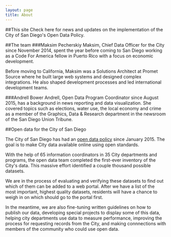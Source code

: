 ```yaml
---
layout: page
title: About
---
```

##This site
Check here for news and updates on the implementation of the City of San Diego's Open Data Policy.

##The team
###Maksim Pecherskiy
Maksim, Chief Data Officer for the City since November 2014, spent the year before coming to San Diego working as a Code For America fellow in Puerto Rico with a focus on economic development.

Before moving to California, Maksim was a Solutions Architect at Promet Source where he built large web systems and designed complex integrations. He also shaped development processes and led international development teams.

###Andrell Bower
Andrell, Open Data Program Coordinator since August 2015, has a background in news reporting and data visualization. She covered topics such as elections, water use, the local economy and crime as a member of the Graphics, Data & Research department in the newsroom of the San Diego Union Tribune.

##Open data for the City of San Diego

The City of San Diego has had an [open data policy](http://www.sandiego.gov/pad/programs/opendata.shtml) since January 2015. The goal is to make City data available online using open standards. 

With the help of 65 information coordinators in 35 City departments and programs, the open data team completed the first-ever inventory of the City's data. This massive effort identified a couple thousand possible datasets.

We are in the process of evaluating and verifying these datasets to find out which of them can be added to a web portal. After we have a list of the most important, highest quality datasets, residents will have a chance to weigh in on which should go to the portal first.

In the meantime, we are also fine-tuning written guidelines on how to publish our data, developing special projects to display some of this data, helping city departments use data to measure performance, improving the process for requesting records from the City, and making connnections with members of the community who could use open data.
